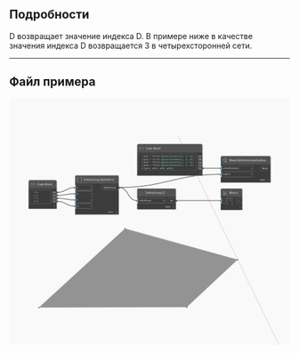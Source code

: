 ## Подробности
D возвращает значение индекса D. В примере ниже в качестве значения индекса D возвращается 3 в четырехсторонней сети.
___
## Файл примера

![D](./Autodesk.DesignScript.Geometry.IndexGroup.D_img.jpg)

